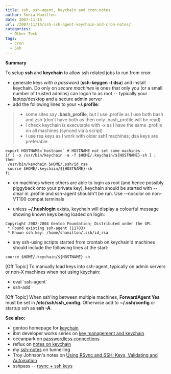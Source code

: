 ```yaml
---
title: ssh, ssh-agent, keychain and cron notes
author: Sonia Hamilton
date: 2007-11-16
url: /2007/11/15/ssh-ssh-agent-keychain-and-cron-notes/
categories:
  - Other-Tech
tags:
  - Cron
  - Ssh
---
```

**Summary**

To setup **ssh** and **keychain** to allow ssh related jobs to run from cron:

<!--more-->

  * generate keys *with a password* (**ssh-keygen -t dsa**) and install keychain. Do only on *secure machines* ie ones that only you (or a small number of trusted admins) can logon to as root -- typically your laptop/desktop and a secure admin server
  * add the following lines to your **~/.profile**:

>   * some sites say **.bash_profile**, but I use .profile as I use both bash and zsh (don't have both as then only .bash_profile will be read)
>   * I check keychain is executable with -x as I have the same .profile on all machines (synced via a script)
>   * I use rsa keys as I work with older ssh1 machines; dsa keys are preferable.

``export HOSTNAME=`hostname` # HOSTNAME not set some machines``  
`if [ -x /usr/bin/keychain -a -f $HOME/.keychain/${HOSTNAME}-sh ] ; then`  
` /usr/bin/keychain $HOME/.ssh/id_rsa`  
` source $HOME/.keychain/${HOSTNAME}-sh`  
`fi`

  * <!--more-->on machines where others are able to login as root (and hence possibly piggyback onto your private key), keychain should be started with --clear in .profile and ssh-agent shouldn't be run. Use --nocolor on non-VT100 compat terminals

  * unless **~/.hushlogin** exists, keychain will display a colourful message showing known keys being loaded on login:

`Copyright 2002-2004 Gentoo Foundation; Distributed under the GPL`  
` * Found existing ssh-agent (11703)`  
` * Known ssh key: /home/shamilton/.ssh/id_rsa`

  * any ssh-using scripts started from crontab on keychain'd machines should include the following lines at the start:

`source $HOME/.keychain/${HOSTNAME}-sh`

[Off Topic] To manually load keys into ssh-agent, typically on admin servers or non-X machines when not using keychain:

  * eval \`ssh-agent\`
  * ssh-add

[Off Topic] When ssh'ing between multiple machines, **ForwardAgent Yes** must be set in **/etc/ssh/ssh_config**. Otherwise add to **~/.ssh/config** or startup ssh as **ssh -A**.

**See also:**

  * gentoo homepage for [keychain][1]
  * ibm developer works series on [key management and keychain][2]
  * oceanpark on [passwordless connections][3]
  * reflux on [notes on keychain][4]
  * my [ssh-notes][5] on tunnelling
  * Troy Johnson's notes on [Using RSync and SSH: Keys, Validating and Automation][6]
  * sshpass -- [rsync + ssh keys][7]

 [1]: http://www.gentoo.org/proj/en/keychain/
 [2]: http://www.ibm.com/developerworks/library/l-keyc.html
 [3]: http://oceanpark.com/notes/howto_ssh_keychain_public_key_authentication_forwarding.html
 [4]: http://rephlux.sourceforge.net/running.rephlux.php
 [5]: http://blog2.snowfrog.net/2007/10/29/ssh-notes/
 [6]: http://troy.jdmz.net/rsync/index.html
 [7]: http://www.cyberciti.biz/faq/noninteractive-shell-script-ssh-password-provider/
